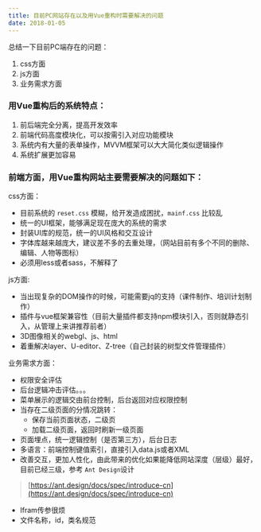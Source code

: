 ```yaml
---
title: 目前PC网站存在以及用Vue重构时需要解决的问题
date: 2018-01-05
---
```

总结一下目前PC端存在的问题：

1. css方面
2. js方面
3. 业务需求方面
<!-- more -->
### 用Vue重构后的系统特点： ###

1. 前后端完全分离，提高开发效率
2. 前端代码高度模块化，可以按需引入对应功能模块
3. 系统内有大量的表单操作，MVVM框架可以大大简化类似逻辑操作
4. 系统扩展更加容易

### 前端方面，用Vue重构网站主要需要解决的问题如下： ###

css方面：

- 目前系统的 `reset.css` 模糊，给开发造成困扰，`mainf.css` 比较乱
- 统一的UI框架，能够满足现在庞大的系统的需求
- 封装UI库的规范，统一的UI风格和交互设计
- 字体库越来越庞大，建议差不多的去重处理，（网站目前有多个不同的删除、编辑、人物等图标）
- 必须用less或者sass，不解释了

js方面:

- 当出现复杂的DOM操作的时候，可能需要jq的支持（课件制作、培训计划制作）
- 插件与vue框架兼容性（目前大量插件都支持npm模块引入，否则就静态引入，从管理上来讲推荐前者）
- 3D图像相关的webgl、js、html
- 着重解决layer、U-editor、Z-tree（自己封装的树型文件管理插件）

业务需求方面：

- 权限安全评估
- 后台逻辑冲击评估。。。
- 菜单展示的逻辑交由前台控制，后台返回对应权限控制
- 当存在二级页面的分情况跳转：
	- 保存当前页面状态，二级页
	- 加载二级页面，返回时刷新一级页面
- 页面埋点，统一逻辑控制（是否第三方），后台日志
- 多语言：前端控制键值索引，直接引入data.js或者XML
- 改善交互，更加人性化，由此带来的优化如果能降低网站深度（层级）最好，目前已经三级，参考 `Ant Design`设计
>  [https://ant.design/docs/spec/introduce-cn](https://ant.design/docs/spec/introduce-cn)
- Ifram传参很烦
- 文件名称，id，类名规范
 